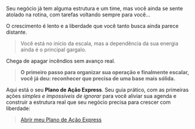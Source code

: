 Seu negócio já tem alguma estrutura e um time, mas você ainda se sente atolado na rotina, com tarefas voltando sempre para você…

O crescimento é lento e a liberdade que você tanto busca ainda parece distante.

> Você está no início da escala, mas a dependência da sua energia ainda é o principal gargalo.

Chega de apagar incêndios sem avanço real.

> **O primeiro passo para organizar sua operação e finalmente escalar, você já deu: reconhecer que precisa de uma base mais sólida.**

Aqui está o seu **Plano de Ação Express**. Seu guia prático, com as primeiras ações _simples e impossíveis de ignorar_ para você aliviar sua agenda e construir a estrutura real que seu negócio precisa para crescer com liberdade:

> [Abrir meu Plano de Ação Express](https://www.notion.so/Plano-de-A-o-1ff14a173b5680758842de6cce5c317c?pvs=21)
